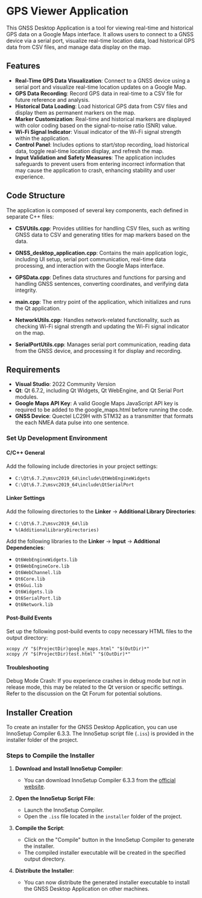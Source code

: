 # GPS Viewer Application

This GNSS Desktop Application is a tool for viewing real-time and historical GPS data on a Google Maps interface. It allows users to connect to a GNSS device via a serial port, visualize real-time location data, load historical GPS data from CSV files, and manage data display on the map.

## Features

- **Real-Time GPS Data Visualization**: Connect to a GNSS device using a serial port and visualize real-time location updates on a Google Map.
- **GPS Data Recording**: Record GPS data in real-time to a CSV file for future reference and analysis.
- **Historical Data Loading**: Load historical GPS data from CSV files and display them as permanent markers on the map.
- **Marker Customization**: Real-time and historical markers are displayed with color coding based on the signal-to-noise ratio (SNR) value.
- **Wi-Fi Signal Indicator**: Visual indicator of the Wi-Fi signal strength within the application.
- **Control Panel**: Includes options to start/stop recording, load historical data, toggle real-time location display, and refresh the map.
- **Input Validation and Safety Measures**: The application includes safeguards to prevent users from entering incorrect information that may cause the application to crash, enhancing stability and user experience.


## Code Structure

The application is composed of several key components, each defined in separate C++ files:

- **CSVUtils.cpp**: Provides utilities for handling CSV files, such as writing GNSS data to CSV and generating titles for map markers based on the data.
  
- **GNSS_desktop_application.cpp**: Contains the main application logic, including UI setup, serial port communication, real-time data processing, and interaction with the Google Maps interface.

- **GPSData.cpp**: Defines data structures and functions for parsing and handling GNSS sentences, converting coordinates, and verifying data integrity.

- **main.cpp**: The entry point of the application, which initializes and runs the Qt application.

- **NetworkUtils.cpp**: Handles network-related functionality, such as checking Wi-Fi signal strength and updating the Wi-Fi signal indicator on the map.

- **SerialPortUtils.cpp**: Manages serial port communication, reading data from the GNSS device, and processing it for display and recording.

## Requirements

- **Visual Studio**: 2022 Community Version
- **Qt**: Qt 6.7.2, including Qt Widgets, Qt WebEngine, and Qt Serial Port modules.
- **Google Maps API Key**: A valid Google Maps JavaScript API key is required to be added to the google_maps.html before running the code.
- **GNSS Device**: Quectel LC29H with STM32 as a transmitter that formats the each NMEA data pulse into one sentence.


### Set Up Development Environment 

#### C/C++ General

Add the following include directories in your project settings:

- `C:\Qt\6.7.2\msvc2019_64\include\QtWebEngineWidgets`
- `C:\Qt\6.7.2\msvc2019_64\include\QtSerialPort`

#### Linker Settings

Add the following directories to the **Linker** -> **Additional Library Directories**:

- `C:\Qt\6.7.2\msvc2019_64\lib`
- `%(AdditionalLibraryDirectories)`

Add the following libraries to the **Linker** -> **Input** -> **Additional Dependencies**:

- `Qt6WebEngineWidgets.lib`
- `Qt6WebEngineCore.lib`
- `Qt6WebChannel.lib`
- `Qt6Core.lib`
- `Qt6Gui.lib`
- `Qt6Widgets.lib`
- `Qt6SerialPort.lib`
- `Qt6Network.lib`

#### Post-Build Events

Set up the following post-build events to copy necessary HTML files to the output directory:

```shell
xcopy /Y "$(ProjectDir)google_maps.html" "$(OutDir)*"
xcopy /Y "$(ProjectDir)test.html" "$(OutDir)*"
```

####  Troubleshooting

Debug Mode Crash: If you experience crashes in debug mode but not in release mode, this may be related to the Qt version or specific settings. Refer to the discussion on the Qt Forum for potential solutions.

## Installer Creation

To create an installer for the GNSS Desktop Application, you can use InnoSetup Compiler 6.3.3. The InnoSetup script file (`.iss`) is provided in the installer folder of the project.

### Steps to Compile the Installer

1. **Download and Install InnoSetup Compiler**: 
   - You can download InnoSetup Compiler 6.3.3 from the [official website](https://jrsoftware.org/isinfo.php).
   
2. **Open the InnoSetup Script File**:
   - Launch the InnoSetup Compiler.
   - Open the `.iss` file located in the `installer` folder of the project.

3. **Compile the Script**:
   - Click on the "Compile" button in the InnoSetup Compiler to generate the installer.
   - The compiled installer executable will be created in the specified output directory.

4. **Distribute the Installer**:
   - You can now distribute the generated installer executable to install the GNSS Desktop Application on other machines.
